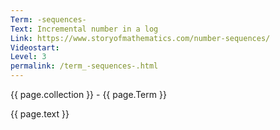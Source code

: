 ```yaml
---
Term: -sequences-
Text: Incremental number in a log
Link: https://www.storyofmathematics.com/number-sequences/
Videostart: 
Level: 3
permalink: /term_-sequences-.html
---
```


{{ page.collection }} - {{ page.Term }}

   {{ page.text }}

